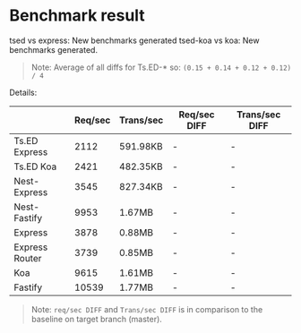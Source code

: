 # Benchmark result

tsed vs express: New benchmarks generated
tsed-koa vs koa: New benchmarks generated.

> Note: 
> Average of all diffs for Ts.ED-* so: `(0.15 + 0.14 + 0.12 + 0.12) / 4`

Details:

|                | Req/sec | Trans/sec | Req/sec DIFF | Trans/sec DIFF |
| -------------- | ------- | --------- | ------------ | -------------- |
| Ts.ED Express  | 2112    | 591.98KB  | -            | -              |
| Ts.ED Koa      | 2421    | 482.35KB  | -            | -              |
| Nest-Express   | 3545    | 827.34KB  | -            | -              |
| Nest-Fastify   | 9953    | 1.67MB    | -            | -              |
| Express        | 3878    | 0.88MB    | -            | -              |
| Express Router | 3739    | 0.85MB    | -            | -              |
| Koa            | 9615    | 1.61MB    | -            | -              |
| Fastify        | 10539   | 1.77MB    | -            | -              |

> Note:
> `req/sec DIFF` and `Trans/sec DIFF` is in comparison to the baseline on target branch (master).